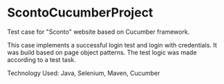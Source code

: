 # ScontoCucumberProject

Test case for "Sconto" website based on Cucumber framework.

This case implements a successful login test and login with credentials.
It was build based on page object patterns.
The test logic was made according to a test task.

Technology Used: Java, Selenium, Maven, Cucumber